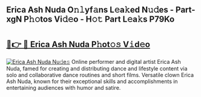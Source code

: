 ## Erica Ash Nuda O𝚗𝚕yf𝚊ns L𝚎a𝚔ed N𝚞𝚍es - Part-xgN P𝚑𝚘tos Vi𝚍𝚎o - H𝚘𝚝 Part L𝚎a𝚔s P79Ko

# <h2><a href="http://kf3a07.oniu.top/?m=Erica+Ash+Nuda">🔗👉 🔴 Erica Ash Nuda P𝚑ot𝚘𝚜 V𝚒d𝚎o</a></h2>

[![Erica Ash Nuda Nu𝚍e𝚜](https://i.imgur.com/0qMVB7G.gif)](http://kf3a07.oniu.top/?m=Erica+Ash+Nuda)
Online performer and digital artist Erica Ash Nuda, famed for creating and distributing dance and lifestyle content via solo and collaborative dance routines and short films. Versatile clown Erica Ash Nuda, known for their exceptional skills and accomplishments in entertaining audiences with humor and satire.  
